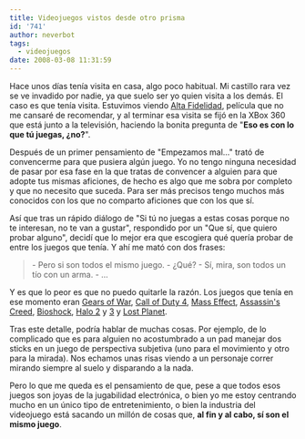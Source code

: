 ```yaml
---
title: Videojuegos vistos desde otro prisma
id: '741'
author: neverbot
tags:
  - videojuegos
date: 2008-03-08 11:31:59
---
```


Hace unos días tenía visita en casa, algo poco habitual. Mi castillo rara vez se ve invadido por nadie, ya que suelo ser yo quien visita a los demás. El caso es que tenía visita. Estuvimos viendo [Alta Fidelidad](http://www.imdb.com/title/tt0146882/), película que no me cansaré de recomendar, y al terminar esa visita se fijó en la XBox 360 que está junto a la televisión, haciendo la bonita pregunta de "**Eso es con lo que tú juegas, ¿no?**".

Después de un primer pensamiento de "Empezamos mal..." trató de convencerme para que pusiera algún juego. Yo no tengo ninguna necesidad de pasar por esa fase en la que tratas de convencer a alguien para que adopte tus mismas aficiones, de hecho es algo que me sobra por completo y que no necesito que suceda. Para ser más precisos tengo muchos más conocidos con los que no comparto aficiones que con los que sí.

Así que tras un rápido diálogo de "Si tú no juegas a estas cosas porque no te interesan, no te van a gustar", respondido por un "Que sí, que quiero probar alguno", decidí que lo mejor era que escogiera qué quería probar de entre los juegos que tenía. Y ahí me mató con dos frases:

> \- Pero si son todos el mismo juego. 
  \- ¿Qué? 
  \- Sí, mira, son todos un tío con un arma. 
  \- ...

Y es que lo peor es que no puedo quitarle la razón. Los juegos que tenía en ese momento eran [Gears of War](http://en.wikipedia.org/wiki/Gears_of_War), [Call of Duty 4](http://en.wikipedia.org/wiki/Call_of_duty_4), [Mass Effect](http://en.wikipedia.org/wiki/Mass_effect), [Assassin's Creed](http://en.wikipedia.org/wiki/Assasins_creed), [Bioshock](http://en.wikipedia.org/wiki/Bioshock), [Halo 2](http://en.wikipedia.org/wiki/Halo_2) y [3](http://en.wikipedia.org/wiki/Halo_3) y [Lost Planet](http://en.wikipedia.org/wiki/Lost_planet).

Tras este detalle, podría hablar de muchas cosas. Por ejemplo, de lo complicado que es para alguien no acostumbrado a un pad manejar dos sticks en un juego de perspectiva subjetiva (uno para el movimiento y otro para la mirada). Nos echamos unas risas viendo a un personaje correr mirando siempre al suelo y disparando a la nada.

Pero lo que me queda es el pensamiento de que, pese a que todos esos juegos son joyas de la jugabilidad electrónica, o bien yo me estoy centrando mucho en un único tipo de entretenimiento, o bien la industria del videojuego está sacando un millón de cosas que, **al fin y al cabo, sí son el mismo juego**.